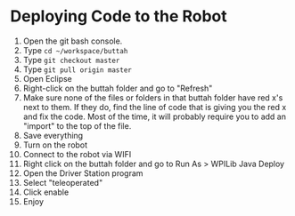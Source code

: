 # Deploying Code to the Robot
1. Open the git bash console.
1. Type `cd ~/workspace/buttah`
1. Type `git checkout master`
1. Type `git pull origin master`
1. Open Eclipse
1. Right-click on the buttah folder and go to "Refresh"
1. Make sure none of the files or folders in that buttah folder have red x's next to them. If they do, find the line of code that is giving you the red x and fix the code. Most of the time, it will probably require you to add an "import" to the top of the file.
1. Save everything
1. Turn on the robot
1. Connect to the robot via WIFI
1. Right click on the buttah folder and go to Run As > WPILib Java Deploy
1. Open the Driver Station program
1. Select "teleoperated"
1. Click enable
1. Enjoy
